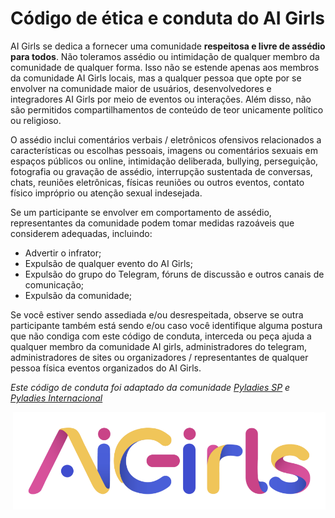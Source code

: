 # Código de ética e conduta do AI Girls

AI Girls se dedica a fornecer uma comunidade **respeitosa e livre de assédio para todos**. Não toleramos assédio ou intimidação de qualquer membro da comunidade de qualquer forma. Isso não se estende apenas aos membros da comunidade AI Girls locais, mas a qualquer pessoa que opte por se envolver na comunidade maior de usuários, desenvolvedores e integradores AI Girls por meio de eventos ou interações. Além disso, não são permitidos compartilhamentos de conteúdo de teor unicamente político ou religioso.

O assédio inclui comentários verbais / eletrônicos ofensivos relacionados a características ou escolhas pessoais, imagens ou comentários sexuais em espaços públicos ou online, intimidação deliberada, bullying, perseguição, fotografia ou gravação de assédio, interrupção sustentada de conversas, chats, reuniões eletrônicas, físicas reuniões ou outros eventos, contato físico impróprio ou atenção sexual indesejada.

Se um participante se envolver em comportamento de assédio, representantes da comunidade podem tomar medidas razoáveis que considerem adequadas, incluindo:

* Advertir o infrator;
* Expulsão de qualquer evento do AI Girls;
* Expulsão do grupo do Telegram, fóruns de discussão e outros canais de comunicação;
* Expulsão da comunidade;

Se você estiver sendo assediada e/ou desrespeitada,  observe se outra participante também está sendo e/ou caso você identifique alguma postura que não condiga com este código de conduta, interceda ou peça ajuda a qualquer membro da comunidade AI girls, administradores do telegram, administradores de sites ou organizadores / representantes de qualquer pessoa física eventos organizados do AI Girls.

*Este código de conduta foi adaptado da comunidade [Pyladies SP](https://github.com/PyLadiesSP/codigo-de-conduta) e [Pyladies Internacional](https://pyladies.com/CodeOfConduct/)*

<p><img src="logo.png" width=500px align="right">
</p>
